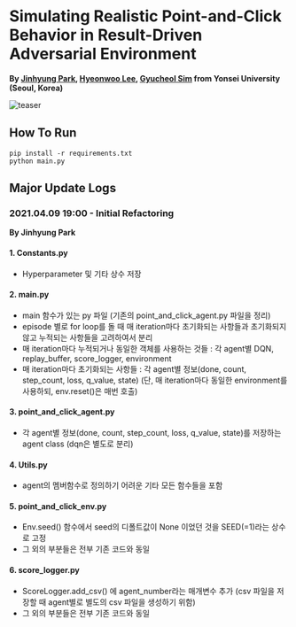 # Simulating Realistic Point-and-Click Behavior in Result-Driven Adversarial Environment

**By <a href="http://github.com/jinhyung426/" target="_blank">Jinhyung Park</a>, <a href="https://github.com/Clap2rap" target="_blank">Hyeonwoo Lee</a>, <a href="https://github.com/qwert92a" target="_blank">Gyucheol Sim</a> from Yonsei University (Seoul, Korea)**

![teaser](https://github.com/SWCapstoneProject/MulitAgent_PointAndClick/blob/main/utils/teaser.JPG)


## How To Run
    pip install -r requirements.txt
    python main.py


## Major Update Logs

### 2021.04.09 19:00 - Initial Refactoring
**By Jinhyung Park**

#### 1. Constants.py 
 - Hyperparameter 및 기타 상수 저장
#### 2. main.py 
 - main 함수가 있는 py 파일 (기존의 point_and_click_agent.py 파일을 정리)
 - episode 별로 for loop를 돌 때 매 iteration마다 초기화되는 사항들과 초기화되지 않고 누적되는 사항들을 고려하여서 분리
 - 매 iteration마다 누적되거나 동일한 객체를 사용하는 것들 : 각 agent별 DQN, replay_buffer, score_logger, environment
 - 매 iteration마다 초기화되는 사항들 : 각 agent별 정보(done, count, step_count, loss, q_value, state) (단, 매 iteration마다 동일한 environment를 사용하되, env.reset()은 매번 호출)
 
#### 3. point_and_click_agent.py
 - 각 agent별 정보(done, count, step_count, loss, q_value, state)를 저장하는 agent class (dqn은 별도로 분리)
#### 4. Utils.py
 - agent의 멤버함수로 정의하기 어려운 기타 모든 함수들을 포함
#### 5. point_and_click_env.py
 - Env.seed() 함수에서 seed의 디폴트값이 None 이었던 것을 SEED(=1)라는 상수로 고정
 - 그 외의 부분들은 전부 기존 코드와 동일
#### 6. score_logger.py
 - ScoreLogger.add_csv() 에 agent_number라는 매개변수 추가 (csv 파일을 저장할 때 agent별로 별도의 csv 파일을 생성하기 위함)
 - 그 외의 부분들은 전부 기존 코드와 동일
